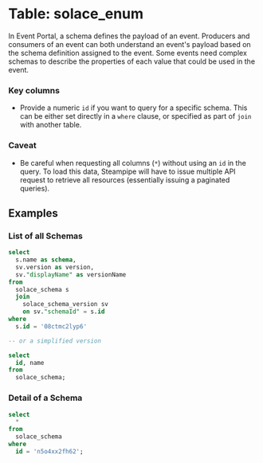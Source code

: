 # Table: solace_enum

In Event Portal, a schema defines the payload of an event. Producers and consumers of an event can both understand an event's payload based on the schema definition assigned to the event. Some events need complex schemas to describe the properties of each value that could be used in the event.

### Key columns
- Provide a numeric `id` if you want to query for a specific schema. This can be either set directly in a `where` clause, or specified as part of `join` with another table.

### Caveat
- Be careful when requesting all columns (`*`) without using an `id` in the query. To load this data, Steampipe will have to issue multiple API request to retrieve all resources (essentially issuing a paginated queries).

## Examples

### List of all Schemas

```sql
select
  s.name as schema,
  sv.version as version,
  sv."displayName" as versionName
from
  solace_schema s
  join
    solace_schema_version sv
    on sv."schemaId" = s.id
where 
  s.id = '08ctmc2lyp6'

-- or a simplified version

select
  id, name
from
  solace_schema;
```

### Detail of a Schema

```sql
select
  *
from
  solace_schema
where
  id = 'n5o4xx2fh62';
```
